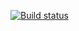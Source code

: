 [![Build status](https://ci.appveyor.com/api/projects/status/32f9po872p60gj70?svg=true)](https://ci.appveyor.com/project/zosha1/1-2-1-ci-appveyor)
